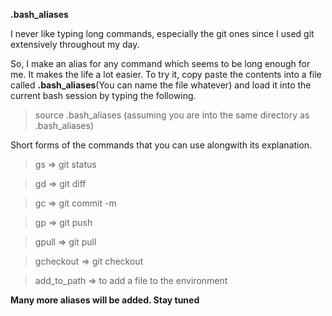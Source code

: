 **.bash_aliases** 

I never like typing long commands, especially the git ones since I used git extensively throughout my day.

So, I make an alias for any command which seems to be long enough for me. It makes the life a lot easier. To try it, copy paste
the contents into a file called **.bash_aliases**(You can name the file whatever) and load it into the current bash session by typing the following.
> source .bash_aliases (assuming you are into the same directory as .bash_aliases)

Short forms of the commands that you can use alongwith its explanation.

> gs => git status

> gd => git diff

> gc => git commit -m

> gp => git push

> gpull => git pull

> gcheckout => git checkout

> add_to_path => to add a file to the environment


**Many more aliases will be added. Stay tuned**
